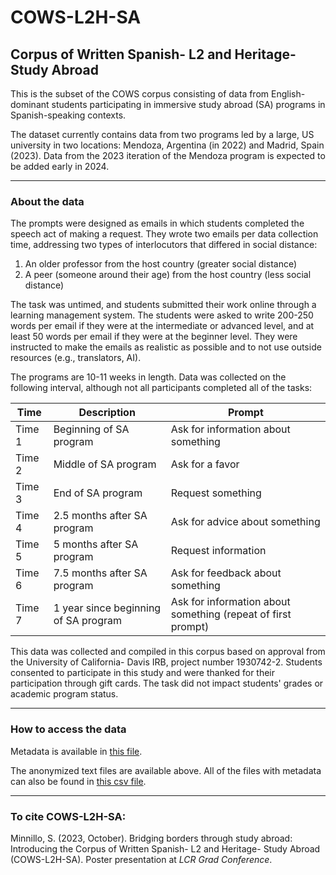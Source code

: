 # COWS-L2H-SA
## Corpus of Written Spanish- L2 and Heritage- Study Abroad

This is the subset of the COWS corpus consisting of data from English-dominant students participating in immersive study abroad (SA) programs in Spanish-speaking contexts.

The dataset currently contains data from two programs led by a large, US university in two locations: Mendoza, Argentina (in 2022) and Madrid, Spain (2023). Data from the 2023 iteration of the Mendoza program is expected to be added early in 2024.

* * *

### About the data

The prompts were designed as emails in which students completed the speech act of making a request. They wrote two emails per data collection time, addressing two types of interlocutors that differed in social distance:

1. An older professor from the host country (greater social distance)
2. A peer (someone around their age) from the host country (less social distance)

The task was untimed, and students submitted their work online through a learning management system. The students were asked to write 200-250 words per email if they were at the intermediate or advanced level, and at least 50 words per email if they were at the beginner level. They were instructed to make the emails as realistic as possible and to not use outside resources (e.g., translators, AI).

The programs are 10-11 weeks in length. Data was collected on the following interval, although not all participants completed all of the tasks:


| Time        | Description | Prompt     |
| ----------- | ----------- | ----------- |
| Time 1      | Beginning of SA program       | Ask for information about something    |
| Time 2   | Middle of SA program        | Ask for a favor        |
| Time 3   | End of SA program        | Request something        |
| Time 4   | 2.5 months after SA program        | Ask for advice about something        |
| Time 5   | 5 months after SA program        | Request information        |
| Time 6   | 7.5 months after SA program        | Ask for feedback about something        |
| Time 7   | 1 year since beginning of SA program        | Ask for information about something (repeat of first prompt)        |

This data was collected and compiled in this corpus based on approval from the University of California- Davis IRB, project number 1930742-2. Students consented to participate in this study and were thanked for their participation through gift cards. The task did not impact students' grades or academic program status.

* * *

### How to access the data

Metadata is available in [this file](https://github.com/ucdaviscl/cowsl2h/blob/master/SA/COWS-L2H-SA%20metadata%2012-8-23.csv).

The anonymized text files are available above. All of the files with metadata can also be found in [this csv file](https://github.com/ucdaviscl/cowsl2h/blob/master/SA/COWS-L2H-SA%20texts%20with%20metadata%2012-15-23.csv).

* * *

### To cite COWS-L2H-SA:

Minnillo, S. (2023, October). Bridging borders through study abroad: Introducing the Corpus of
Written Spanish- L2 and Heritage- Study Abroad (COWS-L2H-SA). Poster presentation at _LCR
Grad Conference_.
